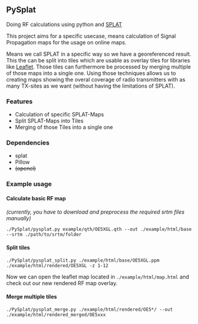 ## PySplat

Doing RF calculations using python and [SPLAT](http://www.qsl.net/kd2bd/splat.html)

This project aims for a specific usecase, means calculation of Signal Propagation maps for the usage on online maps.

Means we call SPLAT in a specific way so we have a georeferenced result. This the can be split into tiles which are
usable as overlay tiles for libraries like [Leaflet](http://leafletjs.com). Those tiles can furthermore be processed by
merging multiple of those maps into a single one. Using those techniques allows us to creating maps showing the overal
coverage of radio transmitters with as many TX-sites as we want (without having the limitations of SPLAT).

### Features

* Calculation of specific SPLAT-Maps
* Split SPLAT-Maps into Tiles
* Merging of those Tiles into a single one

### Dependencies

* splat
* Pillow
* ~~(opencl)~~

### Example usage

#### Calculate basic RF map

*(currently, you have to download and preprocess the required srtm files manually)*

```
./PySplat/pysplat.py example/qth/OE5XGL.qth --out ./example/html/base --srtm ./path/to/srtm/folder
```

#### Split tiles

```
./PySplat/pysplat_split.py ./example/html/base/OE5XGL.ppm ./example/html/rendered/OE5XGL -z 1-12
```

Now we can open the leaflet map located in ```./example/html/map.html``` and check out our new rendered RF map overlay.

#### Merge multiple tiles

```
./PySplat/pysplat_merge.py ./example/html/rendered/OE5*/ --out ./example/html/rendered_merged/OE5xxx
```